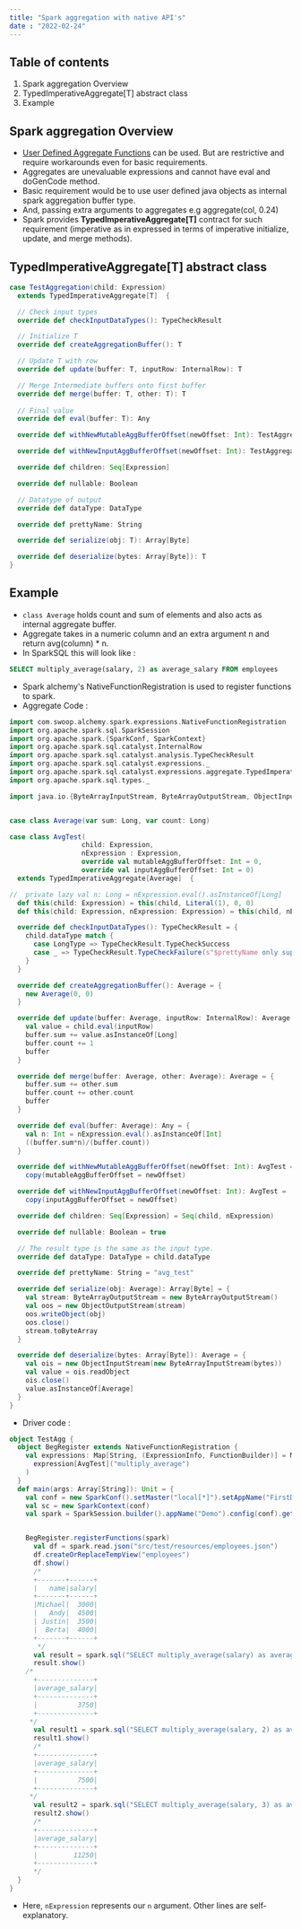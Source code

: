 ```yaml
---
title: "Spark aggregation with native API's" 
date : "2022-02-24"
---
```

## Table of contents
1. Spark aggregation Overview
2. TypedImperativeAggregate[T] abstract class
3. Example


## Spark aggregation Overview

* [User Defined Aggregate Functions](https://spark.apache.org/docs/latest/sql-ref-functions-udf-aggregate.html) can be used. But are restrictive and require workarounds even for  basic requirements.
* Aggregates are unevaluable expressions and cannot have eval and doGenCode method.
* Basic requirement would be to use user defined java objects as internal spark aggregation buffer type.
* And, passing extra arguments to aggregates e.g aggregate(col, 0.24)
* Spark provides **TypedImperativeAggregate[T]** contract for such requirement (imperative as in expressed in terms of imperative initialize, update, and merge methods).

## TypedImperativeAggregate[T] abstract class
``` Scala
case TestAggregation(child: Expression) 
  extends TypedImperativeAggregate[T]  {

  // Check input types
  override def checkInputDataTypes(): TypeCheckResult

  // Initialize T
  override def createAggregationBuffer(): T

  // Update T with row
  override def update(buffer: T, inputRow: InternalRow): T

  // Merge Intermediate buffers onto first buffer
  override def merge(buffer: T, other: T): T
 
  // Final value
  override def eval(buffer: T): Any 

  override def withNewMutableAggBufferOffset(newOffset: Int): TestAggregation 

  override def withNewInputAggBufferOffset(newOffset: Int): TestAggregation 

  override def children: Seq[Expression]

  override def nullable: Boolean

  // Datatype of output
  override def dataType: DataType

  override def prettyName: String

  override def serialize(obj: T): Array[Byte] 

  override def deserialize(bytes: Array[Byte]): T 
}
```

## Example

* `class Average` holds count and sum of elements and also acts as internal aggregate buffer.
* Aggregate takes in a numeric column and an extra argument n and return avg(column) * n.
* In SparkSQL this will look like :
```SQL
SELECT multiply_average(salary, 2) as average_salary FROM employees
```
* Spark alchemy's NativeFunctionRegistration is used to register functions to spark.
* Aggregate Code : 
``` Scala
import com.swoop.alchemy.spark.expressions.NativeFunctionRegistration
import org.apache.spark.sql.SparkSession
import org.apache.spark.{SparkConf, SparkContext}
import org.apache.spark.sql.catalyst.InternalRow
import org.apache.spark.sql.catalyst.analysis.TypeCheckResult
import org.apache.spark.sql.catalyst.expressions._
import org.apache.spark.sql.catalyst.expressions.aggregate.TypedImperativeAggregate
import org.apache.spark.sql.types._

import java.io.{ByteArrayInputStream, ByteArrayOutputStream, ObjectInputStream, ObjectOutputStream}


case class Average(var sum: Long, var count: Long)

case class AvgTest(
                  child: Expression,
                  nExpression : Expression,
                  override val mutableAggBufferOffset: Int = 0,
                  override val inputAggBufferOffset: Int = 0)
  extends TypedImperativeAggregate[Average]  {

//  private lazy val n: Long = nExpression.eval().asInstanceOf[Long]
  def this(child: Expression) = this(child, Literal(1), 0, 0)
  def this(child: Expression, nExpression: Expression) = this(child, nExpression, 0, 0)

  override def checkInputDataTypes(): TypeCheckResult = {
    child.dataType match {
      case LongType => TypeCheckResult.TypeCheckSuccess
      case _ => TypeCheckResult.TypeCheckFailure(s"$prettyName only supports long input")
    }
  }

  override def createAggregationBuffer(): Average = {
    new Average(0, 0)
  }

  override def update(buffer: Average, inputRow: InternalRow): Average = {
    val value = child.eval(inputRow)
    buffer.sum += value.asInstanceOf[Long]
    buffer.count += 1
    buffer
  }

  override def merge(buffer: Average, other: Average): Average = {
    buffer.sum += other.sum
    buffer.count += other.count
    buffer
  }

  override def eval(buffer: Average): Any = {
    val n: Int = nExpression.eval().asInstanceOf[Int]
    ((buffer.sum*n)/(buffer.count))
  }

  override def withNewMutableAggBufferOffset(newOffset: Int): AvgTest =
    copy(mutableAggBufferOffset = newOffset)

  override def withNewInputAggBufferOffset(newOffset: Int): AvgTest =
    copy(inputAggBufferOffset = newOffset)

  override def children: Seq[Expression] = Seq(child, nExpression)

  override def nullable: Boolean = true

  // The result type is the same as the input type.
  override def dataType: DataType = child.dataType

  override def prettyName: String = "avg_test"

  override def serialize(obj: Average): Array[Byte] = {
    val stream: ByteArrayOutputStream = new ByteArrayOutputStream()
    val oos = new ObjectOutputStream(stream)
    oos.writeObject(obj)
    oos.close()
    stream.toByteArray
  }

  override def deserialize(bytes: Array[Byte]): Average = {
    val ois = new ObjectInputStream(new ByteArrayInputStream(bytes))
    val value = ois.readObject
    ois.close()
    value.asInstanceOf[Average]
  }
}
```
* Driver code :
``` Scala 
object TestAgg {
  object BegRegister extends NativeFunctionRegistration {
    val expressions: Map[String, (ExpressionInfo, FunctionBuilder)] = Map(
      expression[AvgTest]("multiply_average")
    )
  }
  def main(args: Array[String]): Unit = {
    val conf = new SparkConf().setMaster("local[*]").setAppName("FirstDemo")
    val sc = new SparkContext(conf)
    val spark = SparkSession.builder().appName("Demo").config(conf).getOrCreate()


    BegRegister.registerFunctions(spark)
      val df = spark.read.json("src/test/resources/employees.json")
      df.createOrReplaceTempView("employees")
      df.show()
      /*
      +-------+------+
      |   name|salary|
      +-------+------+
      |Michael|  3000|
      |   Andy|  4500|
      | Justin|  3500|
      |  Berta|  4000|
      +-------+------+
       */
      val result = spark.sql("SELECT multiply_average(salary) as average_salary FROM employees")
      result.show()
    /*
      +--------------+
      |average_salary|
      +--------------+
      |          3750|
      +--------------+
     */
      val result1 = spark.sql("SELECT multiply_average(salary, 2) as average_salary FROM employees")
      result1.show()
      /*
      +--------------+
      |average_salary|
      +--------------+
      |          7500|
      +--------------+
     */
      val result2 = spark.sql("SELECT multiply_average(salary, 3) as average_salary FROM employees")
      result2.show()
      /*
      +--------------+
      |average_salary|
      +--------------+
      |         11250|
      +--------------+
      */
  }
}
```
* Here, `nExpression` represents our `n` argument. Other lines are self-explanatory. 
